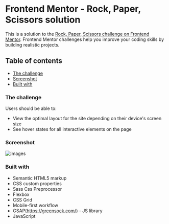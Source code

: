 # Frontend Mentor - Rock, Paper, Scissors solution

This is a solution to the [Rock, Paper, Scissors challenge on Frontend Mentor](https://www.frontendmentor.io/challenges/rock-paper-scissors-game-pTgwgvgH). Frontend Mentor challenges help you improve your coding skills by building realistic projects. 

## Table of contents

  - [The challenge](#the-challenge)
  - [Screenshot](#screenshot)
  - [Built with](#built-with)

### The challenge

Users should be able to:

- View the optimal layout for the site depending on their device's screen size
- See hover states for all interactive elements on the page

### Screenshot

![images](screenshot.jpg)


### Built with

- Semantic HTML5 markup
- CSS custom properties
- Sass Css Preprocessor
- Flexbox
- CSS Grid
- Mobile-first workflow
- GSAP(https://greensock.com/) - JS library
- JavaScript
